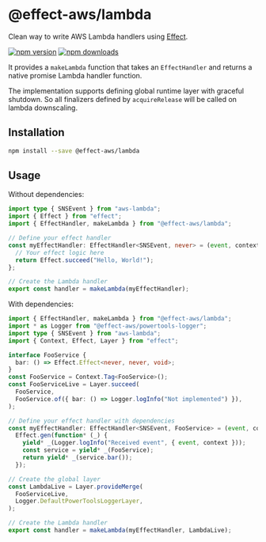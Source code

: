 # @effect-aws/lambda

Clean way to write AWS Lambda handlers using [Effect](https://www.effect.website/).

[![npm version](https://img.shields.io/npm/v/%40effect-aws%2Flambda?color=brightgreen&label=npm%20package)](https://www.npmjs.com/package/@effect-aws/lambda)
[![npm downloads](https://img.shields.io/npm/dm/%40effect-aws%2Flambda)](https://www.npmjs.com/package/@effect-aws/lambda)

It provides a `makeLambda` function that takes an `EffectHandler` and returns a native promise Lambda handler function.

The implementation supports defining global runtime layer with graceful shutdown. So all finalizers defined by `acquireRelease` will be called on lambda downscaling.

## Installation

```bash
npm install --save @effect-aws/lambda
```

## Usage

Without dependencies:

```typescript
import type { SNSEvent } from "aws-lambda";
import { Effect } from "effect";
import { EffectHandler, makeLambda } from "@effect-aws/lambda";

// Define your effect handler
const myEffectHandler: EffectHandler<SNSEvent, never> = (event, context) => {
  // Your effect logic here
  return Effect.succeed("Hello, World!");
};

// Create the Lambda handler
export const handler = makeLambda(myEffectHandler);
```

With dependencies:

```typescript
import { EffectHandler, makeLambda } from "@effect-aws/lambda";
import * as Logger from "@effect-aws/powertools-logger";
import type { SNSEvent } from "aws-lambda";
import { Context, Effect, Layer } from "effect";

interface FooService {
  bar: () => Effect.Effect<never, never, void>;
}
const FooService = Context.Tag<FooService>();
const FooServiceLive = Layer.succeed(
  FooService,
  FooService.of({ bar: () => Logger.logInfo("Not implemented") }),
);

// Define your effect handler with dependencies
const myEffectHandler: EffectHandler<SNSEvent, FooService> = (event, context) =>
  Effect.gen(function* (_) {
    yield* _(Logger.logInfo("Received event", { event, context }));
    const service = yield* _(FooService);
    return yield* _(service.bar());
  });

// Create the global layer
const LambdaLive = Layer.provideMerge(
  FooServiceLive,
  Logger.DefaultPowerToolsLoggerLayer,
);

// Create the Lambda handler
export const handler = makeLambda(myEffectHandler, LambdaLive);
```
